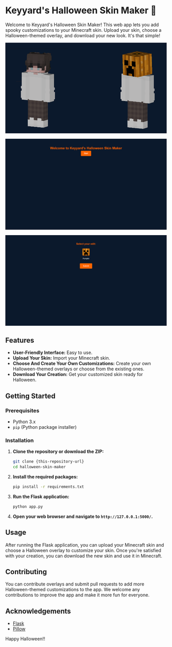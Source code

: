 # Keyyard's Halloween Skin Maker 🎃

Welcome to Keyyard's Halloween Skin Maker! This web app lets you add spooky customizations to your Minecraft skin. Upload your skin, choose a Halloween-themed overlay, and download your new look. It's that simple!


![Halloween Skin Transformation](static/medias/halloween1.png)

![Halloween Skin App](static/medias/halloween3.png)

![Halloween Skin App](static/medias/halloween4.png)

## Features

- **User-Friendly Interface:** Easy to use.
- **Upload Your Skin:** Import your Minecraft skin.
- **Choose And Create Your Own Customizations:** Create your own Halloween-themed overlays or choose from the existing ones.
- **Download Your Creation:** Get your customized skin ready for Halloween.

## Getting Started

### Prerequisites

- Python 3.x
- `pip` (Python package installer)

### Installation

1. **Clone the repository or download the ZIP:**
   ```bash
   git clone {this-repository-url}
   cd halloween-skin-maker
   ```

2. **Install the required packages:**
   ```bash
   pip install -r requirements.txt
   ```

3. **Run the Flask application:**
   ```bash
   python app.py
   ```

4. **Open your web browser and navigate to `http://127.0.0.1:5000/`.**

## Usage
After running the Flask application, you can upload your Minecraft skin and choose a Halloween overlay to customize your skin. Once you're satisfied with your creation, you can download the new skin and use it in Minecraft.

## Contributing

You can contribute overlays and submit pull requests to add more Halloween-themed customizations to the app. We welcome any contributions to improve the app and make it more fun for everyone.

## Acknowledgements

- [Flask](https://flask.palletsprojects.com/)
- [Pillow](https://python-pillow.org/)

Happy Halloween!!